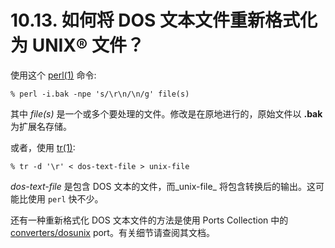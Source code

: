 # 10.13. 如何将 DOS 文本文件重新格式化为 UNIX® 文件？

使用这个 [perl(1)](https://www.freebsd.org/cgi/man.cgi?query=perl\&sektion=1\&format=html) 命令:

```
% perl -i.bak -npe 's/\r\n/\n/g' file(s)
```

其中 _file(s)_ 是一个或多个要处理的文件。修改是在原地进行的，原始文件以 **.bak** 为扩展名存储。

或者，使用 [tr(1)](https://www.freebsd.org/cgi/man.cgi?query=tr\&sektion=1\&format=html):

```
% tr -d '\r' < dos-text-file > unix-file
```

_dos-text-file_ 是包含 DOS 文本的文件，而_unix-file_ 将包含转换后的输出。这可能比使用 `perl` 快不少。

还有一种重新格式化 DOS 文本文件的方法是使用 Ports Collection 中的 [converters/dosunix](https://cgit.freebsd.org/ports/tree/converters/dosunix/pkg-descr) port。有关细节请查阅其文档。
